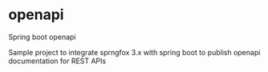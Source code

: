 # openapi
Spring boot openapi

Sample project to integrate sprngfox 3.x with spring boot to publish openapi documentation for REST APIs
